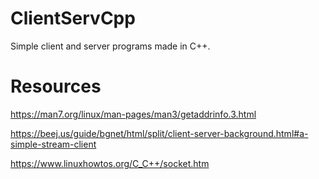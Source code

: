 # ClientServCpp
Simple client and server programs made in C++.

# Resources
https://man7.org/linux/man-pages/man3/getaddrinfo.3.html<br />

https://beej.us/guide/bgnet/html/split/client-server-background.html#a-simple-stream-client<br />

https://www.linuxhowtos.org/C_C++/socket.htm<br />

